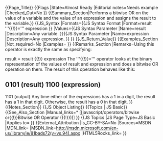 {{Page_Title}}
{{Flags
|State=Almost Ready
|Editorial notes=Needs example
|Checked_Out=No
}}
{{Summary_Section|Performs a bitwise OR on the value of a variable and the value of an expression and assigns the result to the variable.}}
{{JS_Syntax
|Formats={{JS Syntax Format
|Format=result '''{{!}}=''' expression
}}
|Values={{JS Syntax Parameter
|Name=result
|Description=Any variable.
}}{{JS Syntax Parameter
|Name=expression
|Description=Any expression.
}}
}}
{{JS_Return_Value}}
{{Examples_Section
|Not_required=No
|Examples=
}}
{{Remarks_Section
|Remarks=Using this operator is exactly the same as specifying:

 result = result {{!}} expression
The '''{{!}}=''' operator looks at the binary representation of the values of result and expression and does a bitwise OR operation on them. The result of this operation behaves like this:

 0101    (result)
 1100    (expression)
 ----
 1101    (output)
Any time either of the expressions has a 1 in a digit, the result has a 1 in that digit. Otherwise, the result has a 0 in that digit.
}}
{{Notes_Section}}
{{JS Object Listing}}
{{Topics | JS Basic}}
{{See_Also_Section
|Manual_links=* [[javascript/operators/bitwise or{{!}}Bitwise OR Operator ({{!}})]]
}}
{{JS Topics
|JS Page Type=JS Basic
|Applies to=
}}
{{External_Attribution
|Is_CC-BY-SA=No
|Sources=MSDN
|MDN_link=
|MSDN_link=http://msdn.microsoft.com/en-us/library/ie/81bads72(v=vs.94).aspx
|HTML5Rocks_link=
}}